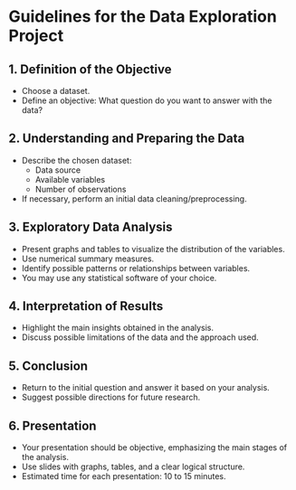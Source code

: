 # Guidelines for the Data Exploration Project

## 1. Definition of the Objective
- Choose a dataset.
- Define an objective: What question do you want to answer with the data?

## 2. Understanding and Preparing the Data
- Describe the chosen dataset:
  - Data source
  - Available variables
  - Number of observations
- If necessary, perform an initial data cleaning/preprocessing.

## 3. Exploratory Data Analysis
- Present graphs and tables to visualize the distribution of the variables.
- Use numerical summary measures.
- Identify possible patterns or relationships between variables.
- You may use any statistical software of your choice.

## 4. Interpretation of Results
- Highlight the main insights obtained in the analysis.
- Discuss possible limitations of the data and the approach used.

## 5. Conclusion
- Return to the initial question and answer it based on your analysis.
- Suggest possible directions for future research.

## 6. Presentation
- Your presentation should be objective, emphasizing the main stages of the analysis.
- Use slides with graphs, tables, and a clear logical structure.
- Estimated time for each presentation: 10 to 15 minutes.
